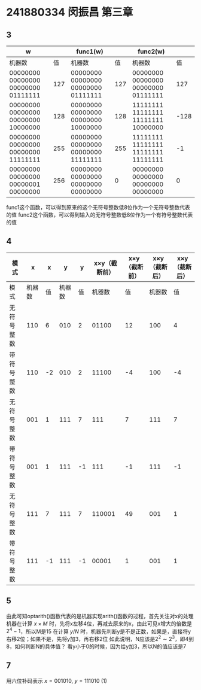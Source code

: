 # 241880334 闵振昌 第三章
## 3
| w      |     | func1(w) |     | func2(w) |     |
| ------ | --- | -------- | --- | -------- | --- |
| 机器数 | 值  | 机器数   | 值  | 机器数   | 值  |
|00000000 00000000 00000000 01111111| 127 |00000000 00000000 00000000 01111111|127|00000000 00000000 00000000 01111111|127|
|00000000 00000000 00000000 10000000| 128 |00000000 00000000 00000000 10000000|128|11111111 11111111 11111111 10000000|-128|
|00000000 00000000 00000000 11111111| 255 |00000000 00000000 00000000 11111111|255|11111111 11111111 11111111 11111111|-1|
|00000000 00000000 00000001 00000000| 256 |00000000 00000000 00000000 00000000|0|00000000 00000000 00000000 00000000|0|

func1这个函数，可以得到原来的这个无符号整数低8位作为一个无符号整数代表的值
func2这个函数，可以得到输入的无符号整数低8位作为一个有符号整数代表的值

## 4
| 模 式      | x      | x   | y      | y   | x×y（截断前） | x×y（截断前） | x×y（截断后） | x×y（截断后） |
| ---------- | ------ | --- | ------ | --- | ------------- | ------------- | ------------- | ------------- |
| 模 式      | 机器数 | 值  | 机器数 | 值  | 机器数        | 值            | 机器数        | 值            |
| 无符号整数 | 110    |6| 010    |2|01100|12|100|4|
| 带符号整数 | 110    |-2| 010    |2|11100|-4|100|-4|
| 无符号整数 | 001    |1| 111    |7|111|7|111|7|
| 带符号整数 | 001    |1| 111    |-1|111|-1|111|-1|
| 无符号整数 | 111    |7| 111    |7|110001|49|001|1|
| 带符号整数 | 111    |-1| 111    |-1|00001|1|001|1|

## 5
由此可知optarith()函数代表的是机器实现arith()函数的过程，首先关注对x的处理
机器在计算 $x\times M$ 时，先将x左移4位，再减去原来的x，由此可见x增大的倍数是$2^4-1$，所以M是15
在计算 $y/N$ 时，机器先判断y是不是正数，如果是，直接将y右移2位；如果不是，先将y加3，再右移2位
如此说明，N应该是$2^2\sim2^3$，即4到8，如何判断N的具体值？
看y小于0的时候，因为给y加3，所以N的值应该是7

## 7
用六位补码表示 $x=001010$, $y=111010$
(1)